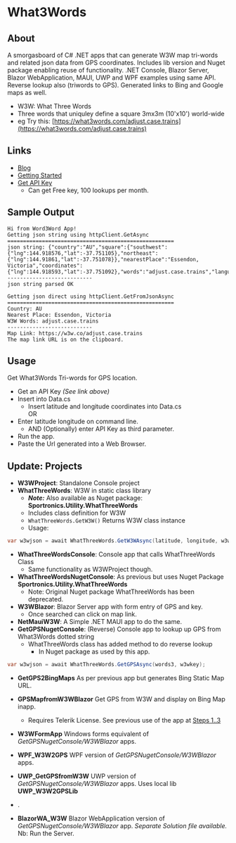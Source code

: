 # What3Words
## About
A smorgasboard of C# .NET apps that can generate W3W map tri-words and related json data from GPS coordinates.
Includes lib version and Nuget package enabling reuse of functionality.  .NET Console, Blazor Server, Blazor WebApplication, MAUI, UWP and WPF examples using same API.
Reverse lookup also (triwords to GPS). Generated links to Bing and Google maps as well.

- W3W: What Three Words 
- Three words that uniquley define a square 3mx3m (10'x10') world-wide
- eg Try this: [https://what3words.com/adjust.case.trains](https://what3words.com/adjust.case.trains)

## Links
- [Blog](https://davidjones.sportronics.com.au/web/GPS-W3W_Mapping-web.html)
- [Getting Started](https://developer.what3words.com/public-api)
- [Get API Key](https://what3words.com/select-plan?referrer=/public-api)
   - Can get Free key, 100 lookups per month.
 
## Sample Output

```
Hi from Word3Word App!
Getting json string using httpClient.GetAsync
=====================================================
json string: {"country":"AU","square":{"southwest":{"lng":144.918576,"lat":-37.751105},"northeast":{"lng":144.91861,"lat":-37.751078}},"nearestPlace":"Essendon, Victoria","coordinates":{"lng":144.918593,"lat":-37.751092},"words":"adjust.case.trains","language":"en","map":"https:\/\/w3w.co\/adjust.case.trains"}
---------------------------
json string parsed OK

Getting json direct using httpClient.GetFromJsonAsync
=====================================================
Country: AU
Nearest Place: Essendon, Victoria
W3W Words: adjust.case.trains
---------------------------
Map Link: https://w3w.co/adjust.case.trains
The map link URL is on the clipboard.
```

## Usage
Get What3Words Tri-words for GPS location.
- Get an API Key _(See link above)_
- Insert into Data.cs
  - Insert latitude and longitude coordinates into Data.cs  
OR
- Enter latitude longitude on command line.
  - AND (Optionally) enter API Key as third parameter.
- Run the app.
- Paste the Url generated into a Web Browser.

## Update: Projects
- **W3WProject**: Standalone Console project
- **WhatThreeWords**: W3W in static class library
  - **_Note:_** Also available as Nuget package: **Sportronics.Utility.WhatThreeWords**
  - Includes class definition for W3W
  - ```WhatThreeWords.GetW3W()``` Returns W3W class instance
  - Usage:  
 ```cs           
 var w3wjson = await WhatThreeWords.GetW3WAsync(latitude, longitude, w3wkey);
```

- **WhatThreeWordsConsole**: Console app that calls WhatThreeWords Class
  - Same functionality as W3WProject though.
- **WhatThreeWordsNugetConsole**: As previous but uses Nuget Package **Sportronics.Utility.WhatThreeWords**
  - Note: Original Nuget package WhatThreeWords has been deprecated.
- **W3WBlazor**: Blazor Server app with form entry of GPS and key. 
  - Once searched can click on map link.
- **NetMauiW3W**: A Simple .NET MAUI app to do the same.
- **GetGPSNugetConsole**: (Reverse) Console app to lookup up GPS from What3Words dotted string
  - WhatThreeWords class has added method to do reverse lookup
    - In Nuget package as used by this app.
```cs
var w3wjson = await WhatThreeWords.GetGPSAsync(words3, w3wkey);
```
- **GetGPS2BingMaps** As per previous app but generates Bing Static Map URL.
- **GPSMapfromW3WBlazor** Get GPS from W3W and display on Bing Map inapp. 
  - Requires Telerik License. See previous use of the app at [Steps 1..3](https://github.com/djaus2/GPSMapIoTHub#getting-started)
 
- **W3WFormApp** Windows forms equivalent of _GetGPSNugetConsole/W3WBlazor_ apps.
- **WPF_W3W2GPS** WPF version of _GetGPSNugetConsole/W3WBlazor_ apps.
- **UWP_GetGPSfromW3W** UWP version of _GetGPSNugetConsole/W3WBlazor_ apps. Uses local lib **UWP_W3W2GPSLib**
- .
- **BlazorWA_W3W** Blazor WebApplication version of _GetGPSNugetConsole/W3WBlazor_ app. _Separate Solution file available._ Nb: Run the Server.
